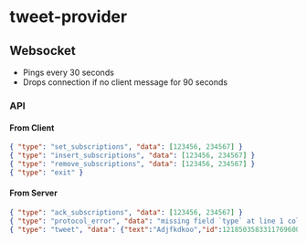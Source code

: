 # tweet-provider

## Websocket

- Pings every 30 seconds
- Drops connection if no client message for 90 seconds

### API

#### From Client

```json
{ "type": "set_subscriptions", "data": [123456, 234567] }
{ "type": "insert_subscriptions", "data": [123456, 234567] }
{ "type": "remove_subscriptions", "data": [123456, 234567] }
{ "type": "exit" }
```

#### From Server

```json
{ "type": "ack_subscriptions", "data": [123456, 234567] }
{ "type": "protocol_error", "data": "missing field `type` at line 1 column 2" }
{ "type": "tweet", "data": {"text":"Adjfkdkoo","id":1218503583311769600,"created_at":1579348867,"text":"Adjfkdkoo","user":{"id":81085011,"screen_name":"pajtest","name":"paj pajsson"},"truncated":false,"in_reply_to_user_id":null,"in_reply_to_screen_name":null,"in_reply_to_status_id":null,"urls":[]}}
```

